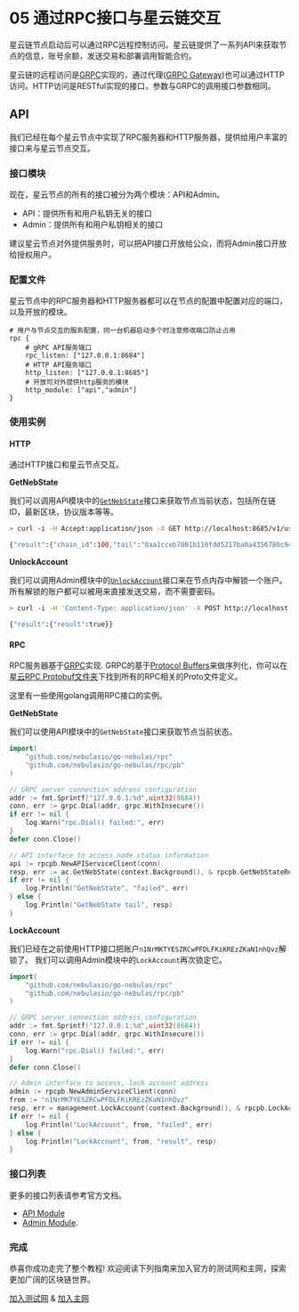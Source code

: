 # 05 通过RPC接口与星云链交互

星云链节点启动后可以通过RPC远程控制访问。星云链提供了一系列API来获取节点的信息，账号余额，发送交易和部署调用智能合约。

星云链的远程访问是[GRPC](https://grpc.io)实现的，通过代理\([GRPC Gateway](https://github.com/grpc-ecosystem/grpc-gateway)\)也可以通过HTTP访问。HTTP访问是RESTful实现的接口，参数与GRPC的调用接口参数相同。

## API

我们已经在每个星云节点中实现了RPC服务器和HTTP服务器，提供给用户丰富的接口来与星云节点交互。

### 接口模块

现在，星云节点的所有的接口被分为两个模块：API和Admin。

* API：提供所有和用户私钥无关的接口
* Admin：提供所有和用户私钥相关的接口

建议星云节点对外提供服务时，可以把API接口开放给公众，而将Admin接口开放给授权用户。

### 配置文件

星云节点中的RPC服务器和HTTP服务器都可以在节点的配置中配置对应的端口，以及开放的模块。

```text
# 用户与节点交互的服务配置，同一台机器启动多个时注意修改端口防止占用
rpc {
    # gRPC API服务端口
    rpc_listen: ["127.0.0.1:8684"]
    # HTTP API服务端口
    http_listen: ["127.0.0.1:8685"]
    # 开放可对外提供http服务的模块
    http_module: ["api","admin"]
}
```

### 使用实例

#### HTTP

通过HTTP接口和星云节点交互。

**GetNebState**

我们可以调用API模块中的[`GetNebState`](https://github.com/nebulasio/wiki/blob/master/rpc.md#getnebstate)接口来获取节点当前状态，包括所在链ID，最新区块，协议版本等等。

```bash
> curl -i -H Accept:application/json -X GET http://localhost:8685/v1/user/nebstate

{"result":{"chain_id":100,"tail":"0aa1cceb7801b110fdd5217ba0a4356780c940133924d1c1a4eb60336934dab1","lib":"0000000000000000000000000000000000000000000000000000000000000000","height":"479","protocol_version":"/neb/1.0.0","synchronized":false,"version":"0.7.0"}}
```

**UnlockAccount**

我们可以调用Admin模块中的[`UnlockAccount`](../dapp-development/rpc/rpc_admin.md#unlockaccount)接口来在节点内存中解锁一个账户。所有解锁的账户都可以被用来直接发送交易，而不需要密码。

```bash
> curl -i -H 'Content-Type: application/json' -X POST http://localhost:8685/v1/admin/account/unlock -d '{"address":"n1NrMKTYESZRCwPFDLFKiKREzZKaN1nhQvz", "passphrase": "passphrase"}'

{"result":{"result":true}}
```

#### RPC

RPC服务器基于[GRPC](https://grpc.io/)实现. GRPC的基于[Protocol Buffers](https://github.com/google/protobuf)来做序列化，你可以在[星云RPC Protobuf文件夹](https://github.com/nebulasio/go-nebulas/tree/develop/rpc/pb)下找到所有的RPC相关的Proto文件定义。

这里有一些使用golang调用RPC接口的实例。

**GetNebState**

我们可以使用API模块中的`GetNebState`接口来获取节点当前状态。

```go
import(
    "github.com/nebulasio/go-nebulas/rpc"
    "github.com/nebulasio/go-nebulas/rpc/pb"
)

// GRPC server connection address configuration
addr := fmt.Sprintf("127.0.0.1:%d",uint32(8684))
conn, err := grpc.Dial(addr, grpc.WithInsecure())
if err != nil {
    log.Warn("rpc.Dial() failed:", err)
}
defer conn.Close()

// API interface to access node status information
api := rpcpb.NewAPIServiceClient(conn)
resp, err := ac.GetNebState(context.Background(), & rpcpb.GetNebStateRequest {})
if err != nil {
    log.Println("GetNebState", "failed", err)
} else {
    log.Println("GetNebState tail", resp)
}
```

**LockAccount**

我们已经在之前使用HTTP接口把账户`n1NrMKTYESZRCwPFDLFKiKREzZKaN1nhQvz`解锁了。 我们可以调用Admin模块中的`LockAccount`再次锁定它。

```go
import(
    "github.com/nebulasio/go-nebulas/rpc"
    "github.com/nebulasio/go-nebulas/rpc/pb"
)

// GRPC server connection address configuration
addr := fmt.Sprintf("127.0.0.1:%d",uint32(8684))
conn, err := grpc.Dial(addr, grpc.WithInsecure())
if err != nil {
    log.Warn("rpc.Dial() failed:", err)
}
defer conn.Close()

// Admin interface to access, lock account address
admin := rpcpb.NewAdminServiceClient(conn)
from := "n1NrMKTYESZRCwPFDLFKiKREzZKaN1nhQvz"
resp, err = management.LockAccount(context.Background(), & rpcpb.LockAccountRequest {Address: from})
if err != nil {
    log.Println("LockAccount", from, "failed", err)
} else {
    log.Println("LockAccount", from, "result", resp)
}
```

### 接口列表

更多的接口列表请参考官方文档。

* [API Module](../dapp-development/rpc/README)
* [Admin Module](../dapp-development/rpc/rpc_admin.md).

### 完成

恭喜你成功走完了整个教程! 欢迎阅读下列指南来加入官方的测试网和主网，探索更加广阔的区块链世界。

[加入测试网](../blockchain/testnet.md) & [加入主网](../blockchain/mainnet.md)

